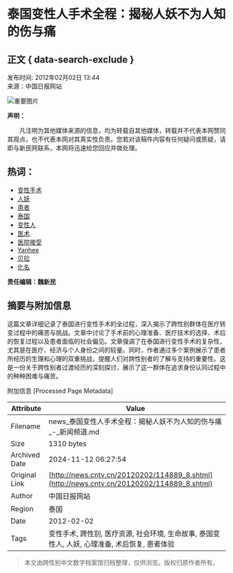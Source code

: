 # 泰国变性人手术全程：揭秘人妖不为人知的伤与痛

## 正文 { data-search-exclude }


发布时间: 2012年02月02日 13:44  
来源：中国日报网站  

![重要图片](http://image.xinmin.cn/2012/02/01/20120201091755272859.jpg)

**声明：**

　　凡注明为其他媒体来源的信息，均为转载自其他媒体，转载并不代表本网赞同其观点，也不代表本网对其真实性负责。您若对该稿件内容有任何疑问或质疑，请即与新民网联系，本网将迅速给您回应并做处理。

## 热词：

- [变性手术](http://so.cntv.cn/search.php?qtext=变性手术&sid=0000&pid=0000)
- [人妖](http://so.cntv.cn/search.php?qtext=人妖&sid=0000&pid=0000)
- [患者](http://so.cntv.cn/search.php?qtext=患者&sid=0000&pid=0000)
- [泰国](http://so.cntv.cn/search.php?qtext=泰国&sid=0000&pid=0000)
- [变性人](http://so.cntv.cn/search.php?qtext=变性人&sid=0000&pid=0000)
- [医术](http://so.cntv.cn/search.php?qtext=医术&sid=0000&pid=0000)
- [医院接受](http://so.cntv.cn/search.php?qtext=医院接受&sid=0000&pid=0000)
- [Yanhee](http://so.cntv.cn/search.php?qtext=Yanhee&sid=0000&pid=0000)
- [贝拉](http://so.cntv.cn/search.php?qtext=贝拉&sid=0000&pid=0000)
- [化名](http://so.cntv.cn/search.php?qtext=化名&sid=0000&pid=0000)

**责任编辑：魏新民**

## 摘要与附加信息

<!-- tcd_abstract -->
这篇文章详细记录了泰国进行变性手术的全过程，深入揭示了跨性别群体在医疗转变过程中的痛苦与挑战。文章中讨论了手术前的心理准备、医疗技术的选择、术后的恢复过程以及患者面临的社会偏见。文章强调了在泰国进行变性手术的复杂性，尤其是在医疗、经济与个人身份之间的较量。同时，作者通过多个案例展示了患者所经历的生理和心理的双重挑战，提醒人们对跨性别者的了解与支持的重要性。这是一份关于跨性别者过渡经历的深刻探讨，展示了这一群体在追求身份认同过程中的种种困难与痛苦。
<!-- tcd_abstract_end -->

附加信息 [Processed Page Metadata]

| Attribute       | Value                                  |
|-----------------|----------------------------------------|
| Filename        | news_泰国变性人手术全程：揭秘人妖不为人知的伤与痛_-_新闻频道.md                             |
| Size            | 1310 bytes                           |
| Archived Date   | 2024-11-12 06:27:54                             |
| Original Link   | [http://news.cntv.cn/20120202/114889_8.shtml](http://news.cntv.cn/20120202/114889_8.shtml)                       |
| Author          | 中国日报网站                               |
| Region          | 泰国                               |
| Date            | 2012-02-02                                 |
| Tags            | 变性手术, 跨性别, 医疗资源, 社会环境, 生命故事, 泰国变性人, 人妖, 心理准备, 术后恢复, 患者体验                                 |
>
> 本文由跨性别中文数字档案馆归档整理，仅供浏览。版权归原作者所有。
>